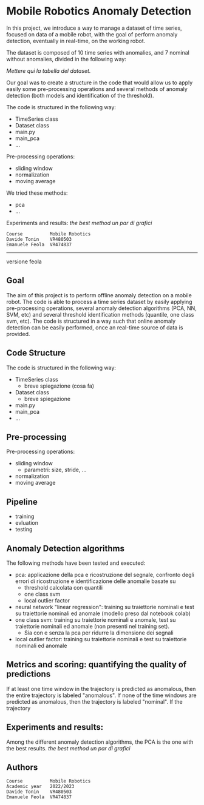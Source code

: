 # Mobile Robotics Anomaly Detection

In this project, we introduce a way to manage a dataset of time series, focused on data of a mobile robot, with the goal of perform anomaly detection, eventually in real-time, on the working robot.

The dataset is composed of 10 time series with anomalies, and 7 nominal without anomalies, divided in the following way:

*Mettere qui la tabella del dataset.*

Our goal was to create a structure in the code that would allow us to apply easily some pre-processing operations and several methods of anomaly detection (both models and identification of the threshold).

The code is structured in the following way:
- TimeSeries class
- Dataset class
- main.py
- main_pca
- ...

Pre-processing operations:
- sliding window
- normalization
- moving average

We tried these methods:
- pca
- ...

Experiments and results:
*the best method*
*un par di grafici*


    Course          Mobile Robotics
    Davide Tonin    VR480503
    Emanuele Feola  VR474837


--- 
versione feola

## Goal
The aim of this project is to perform offline anomaly detection on a mobile robot.
The code is able to process a time series dataset by easily applying pre-processing operations, several anomaly detection algorithms (PCA, NN, SVM, etc) and several threshold identification methods (quantile, one class svm, etc).
The code is structured in a way such that online anomaly detection can be easily performed, once an real-time source of data is provided.

## Code Structure
The code is structured in the following way:
- TimeSeries class
	- breve spiegazione (cosa fa)
- Dataset class
	- breve spiegazione 
- main.py
- main_pca
- ...

## Pre-processing
Pre-processing operations:
- sliding window
	- parametri: size, stride, ...
- normalization
- moving average

## Pipeline
- training
- evluation
- testing

## Anomaly Detection algorithms
The following methods have been tested and executed:
- pca: applicazione della pca e ricostruzione del segnale, confronto degli errori di ricostruzione e identificazione delle anomalie basate su​  
	- threshold calcolata con quantili​
	- one class svm​
	- local outlier factor​​
- neural network "linear regression": training su traiettorie nominali e test su traiettorie nominali ed anomale (modello preso dal notebook colab)​
- one class svm: training su traiettorie nominali e anomale, test su traiettorie nominali ed anomale (non presenti nel training set).
	- Sia con e senza la pca per ridurre la dimensione dei segnali​
- local outlier factor: training su traiettorie nominali e test su traiettorie nominali ed anomale​ ​

## Metrics and scoring: quantifying the quality of predictions
If at least one time window in the trajectory is predicted as anomalous, then the entire trajectory is labeled "anomalous".
If none of the time windows are predicted as anomalous, then the trajectory is labeled "nominal".
If the trajectory 

## Experiments and results:
Among the different anomaly detection algorithms, the PCA is the one with the best results. 
*the best method*
*un par di grafici*

## Authors
    Course          Mobile Robotics
    Academic year   2022/2023
    Davide Tonin    VR480503
    Emanuele Feola  VR474837

